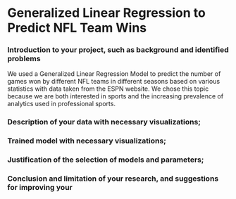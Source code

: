 # Generalized Linear Regression to Predict NFL Team Wins
### Introduction to your project, such as background and identified problems

We used a Generalized Linear Regression Model to predict the number of games won by different NFL teams in different seasons based on various statistics with data taken from the ESPN website. We chose this topic because we are both interested in sports and the increasing prevalence of analytics used in professional sports. 

### Description of your data with necessary visualizations;

### Trained model with necessary visualizations;

### Justification of the selection of models and parameters;

### Conclusion and limitation of your research, and suggestions for improving your

